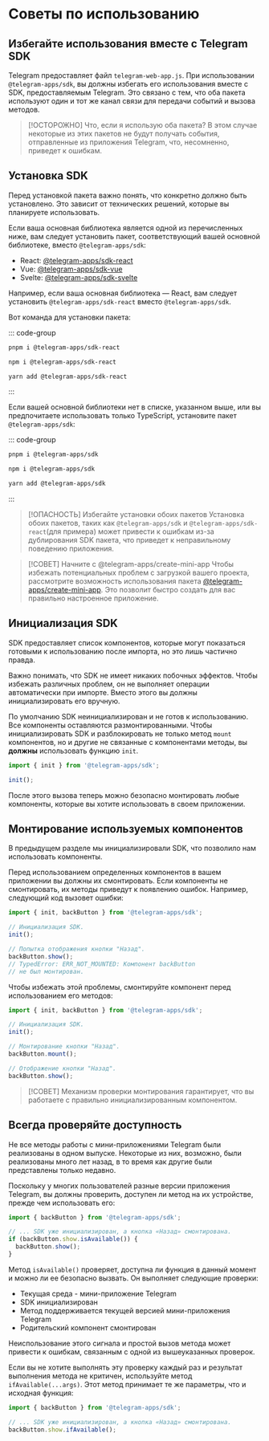 # Советы по использованию

## Избегайте использования вместе с Telegram SDK

Telegram предоставляет файл `telegram-web-app.js`. При использовании `@telegram-apps/sdk`, вы должны избегать его использования вместе с SDK, предоставляемым Telegram. Это связано с тем, что оба пакета используют один и тот же канал связи для передачи событий и вызова методов.

> [!ОСТОРОЖНО] Что, если я использую оба пакета?
> В этом случае некоторые из этих пакетов не будут получать события, отправленные из приложения Telegram, что, несомненно, приведет к ошибкам.

## Установка SDK

Перед установкой пакета важно понять, что конкретно должно быть установлено.
Это зависит от технических решений, которые вы планируете использовать.

Если ваша основная библиотека является одной из перечисленных ниже, вам следует установить пакет, соответствующий вашей основной библиотеке, вместо `@telegram-apps/sdk`:

- React: [@telegram-apps/sdk-react](../../telegram-apps-sdk-react/2-x.md)
- Vue: [@telegram-apps/sdk-vue](../../telegram-apps-sdk-vue.md)
- Svelte: [@telegram-apps/sdk-svelte](../../telegram-apps-sdk-svelte.md)

Например, если ваша основная библиотека — React, вам следует установить `@telegram-apps/sdk-react` вместо `@telegram-apps/sdk`.

Вот команда для установки пакета:

::: code-group

```bash [pnpm]
pnpm i @telegram-apps/sdk-react
```

```bash [npm]
npm i @telegram-apps/sdk-react
```

```bash [yarn]
yarn add @telegram-apps/sdk-react
```

:::

Если вашей основной библиотеки нет в списке, указанном выше, или вы предпочитаете использовать только TypeScript, установите пакет `@telegram-apps/sdk`:

::: code-group

```bash [pnpm]
pnpm i @telegram-apps/sdk
```

```bash [npm]
npm i @telegram-apps/sdk
```

```bash [yarn]
yarn add @telegram-apps/sdk
```

:::

> [!ОПАСНОСТЬ] Избегайте установки обоих пакетов
> Установка обоих пакетов, таких как `@telegram-apps/sdk` и `@telegram-apps/sdk-react`(для примера) может привести к ошибкам из-за дублирования SDK пакета, что приведет к неправильному поведению приложения.

> [!СОВЕТ] Начните с @telegram-apps/create-mini-app
> Чтобы избежать потенциальных проблем с загрузкой вашего проекта, рассмотрите возможность использования пакета [@telegram-apps/create-mini-app](../../telegram-apps-create-mini-app.md). Это позволит быстро создать для вас правильно настроенное приложение.

## Инициализация SDK

SDK предоставляет список компонентов, которые могут показаться готовыми к использованию после импорта, но это лишь частично правда.

Важно понимать, что SDK не имеет никаких побочных эффектов. Чтобы избежать различных проблем, он не выполняет операции автоматически при импорте. Вместо этого вы должны инициализировать его вручную.

По умолчанию SDK неинициализирован и не готов к использованию. Все компоненты оставляются размонтированными. Чтобы инициализировать SDK и разблокировать не только метод `mount` компонентов, но и другие не связанные с компонентами методы, вы **должны** использовать функцию `init`.

```ts
import { init } from '@telegram-apps/sdk';

init();
```

После этого вызова теперь можно безопасно монтировать любые компоненты, которые вы хотите использовать в своем приложении.

## Монтирование используемых компонентов

В предыдущем разделе мы инициализировали SDK, что позволило нам использовать компоненты.

Перед использованием определенных компонентов в вашем приложении вы должны их смонтировать. Если компоненты не смонтировать, их методы приведут к появлению ошибок. Например, следующий код вызовет ошибки:

```ts
import { init, backButton } from '@telegram-apps/sdk';

// Инициализация SDK.
init();

// Попытка отображения кнопки "Назад".
backButton.show();
// TypedError: ERR_NOT_MOUNTED: Компонент backButton 
// не был монтирован.
```

Чтобы избежать этой проблемы, смонтируйте компонент перед использованием его методов:

```ts
import { init, backButton } from '@telegram-apps/sdk';

// Инициализация SDK.
init();

// Монтирование кнопки "Назад".
backButton.mount();

// Отображение кнопки "Назад".
backButton.show();
```

> [!СОВЕТ]
> Механизм проверки монтирования гарантирует, что вы работаете с правильно инициализированным компонентом.

## Всегда проверяйте доступность

Не все методы работы с мини-приложениями Telegram были реализованы в одном выпуске. Некоторые из них, возможно, были реализованы много лет назад, в то время как другие были представлены только недавно.

Поскольку у многих пользователей разные версии приложения Telegram, вы должны проверить, доступен ли метод на их устройстве, прежде чем использовать его:

```ts
import { backButton } from '@telegram-apps/sdk';

// ... SDK уже инициализирован, а кнопка «Назад» смонтирована.
if (backButton.show.isAvailable()) {
  backButton.show();
}
```

Метод `isAvailable()` проверяет, доступна ли функция в данный момент и можно ли ее безопасно вызвать.
Он выполняет следующие проверки:

- Текущая среда - мини-приложение Telegram
- SDK инициализирован
- Метод поддерживается текущей версией мини-приложения Telegram
- Родительский компонент смонтирован

Неиспользование этого сигнала и простой вызов метода может привести к ошибкам, связанным с одной из вышеуказанных проверок.

Если вы не хотите выполнять эту проверку каждый раз и результат выполнения метода не критичен, используйте метод `ifAvailable(...args)`. Этот метод принимает те же параметры, что и
исходная функция:

```ts
import { backButton } from '@telegram-apps/sdk';

// ... SDK уже инициализирован, а кнопка «Назад» смонтирована.
backButton.show.ifAvailable();
```
